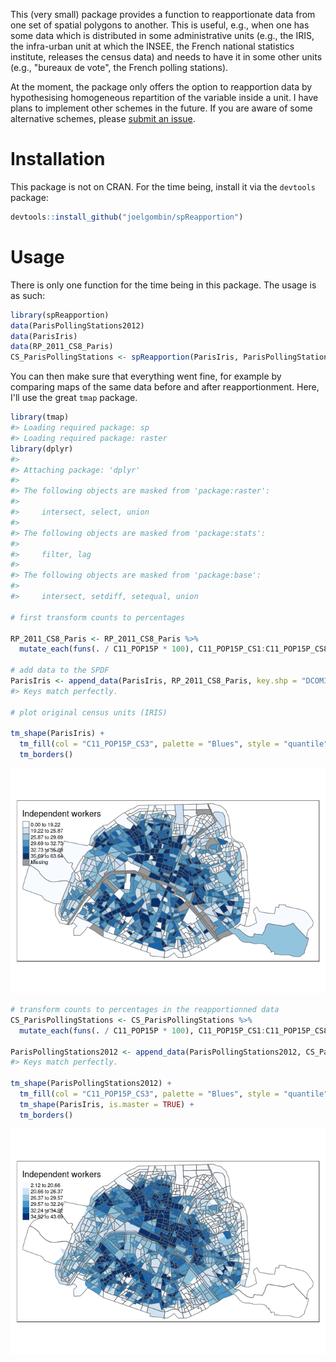 <!-- README.md is generated from README.Rmd. Please edit that file -->
This (very small) package provides a function to reapportionate data from one set of spatial polygons to another. This is useful, e.g., when one has some data which is distributed in some administrative units (e.g., the IRIS, the infra-urban unit at which the INSEE, the French national statistics institute, releases the census data) and needs to have it in some other units (e.g., "bureaux de vote", the French polling stations).

At the moment, the package only offers the option to reapportion data by hypothesising homogeneous repartition of the variable inside a unit. I have plans to implement other schemes in the future. If you are aware of some alternative schemes, please [submit an issue](https://github.com/joelgombin/spReapportion/issues).

Installation
============

This package is not on CRAN. For the time being, install it via the `devtools` package:

``` r
devtools::install_github("joelgombin/spReapportion")
```

Usage
=====

There is only one function for the time being in this package. The usage is as such:

``` r
library(spReapportion)
data(ParisPollingStations2012)
data(ParisIris)
data(RP_2011_CS8_Paris)
CS_ParisPollingStations <- spReapportion(ParisIris, ParisPollingStations2012, RP_2011_CS8_Paris, "DCOMIRIS", "ID", "IRIS")
```

You can then make sure that everything went fine, for example by comparing maps of the same data before and after reapportionment. Here, I'll use the great `tmap` package.

``` r
library(tmap)
#> Loading required package: sp
#> Loading required package: raster
library(dplyr)
#> 
#> Attaching package: 'dplyr'
#> 
#> The following objects are masked from 'package:raster':
#> 
#>     intersect, select, union
#> 
#> The following objects are masked from 'package:stats':
#> 
#>     filter, lag
#> 
#> The following objects are masked from 'package:base':
#> 
#>     intersect, setdiff, setequal, union

# first transform counts to percentages

RP_2011_CS8_Paris <- RP_2011_CS8_Paris %>%
  mutate_each(funs(. / C11_POP15P * 100), C11_POP15P_CS1:C11_POP15P_CS8)

# add data to the SPDF
ParisIris <- append_data(ParisIris, RP_2011_CS8_Paris, key.shp = "DCOMIRIS", key.data = "IRIS")
#> Keys match perfectly.

# plot original census units (IRIS)

tm_shape(ParisIris) +
  tm_fill(col = "C11_POP15P_CS3", palette = "Blues", style = "quantile", n = 6, title = "Independent workers") +
  tm_borders()
```

![](README-mapping-1.png)

``` r
# transform counts to percentages in the reapportionned data
CS_ParisPollingStations <- CS_ParisPollingStations %>%
  mutate_each(funs(. / C11_POP15P * 100), C11_POP15P_CS1:C11_POP15P_CS8)

ParisPollingStations2012 <- append_data(ParisPollingStations2012, CS_ParisPollingStations, key.shp = "ID", key.data = "ID")
#> Keys match perfectly.

tm_shape(ParisPollingStations2012) +
  tm_fill(col = "C11_POP15P_CS3", palette = "Blues", style = "quantile", n = 6, title = "Independent workers") +
  tm_shape(ParisIris, is.master = TRUE) +
  tm_borders()
```

![](README-mapping2-1.png)
